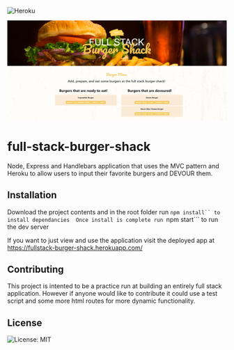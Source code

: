 ![Heroku](https://heroku-badge.herokuapp.com/?app=heroku-badge)

<img src="./public/assets/images/screenshot.png" alt="html image" width="1000"/>

# full-stack-burger-shack
Node, Express and Handlebars application that uses the MVC pattern and Heroku to allow users to input their favorite burgers and DEVOUR them.

## Installation
Download the project contents and in the root folder run ```npm install`` to install dependancies 
Once install is complete run ```npm start``` to run the dev server

If you want to just view and use the application visit the deployed app at https://fullstack-burger-shack.herokuapp.com/

## Contributing
This project is intented to be a practice run at building an entirely full stack application. However if anyone would like to contribute it could use a test script and some more html routes for more dynamic functionality. 

## License 
![License: MIT](https://img.shields.io/badge/License-MIT-red.svg)

